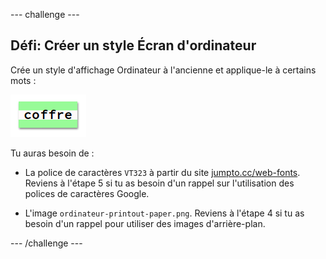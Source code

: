 --- challenge ---

## Défi: Créer un style Écran d'ordinateur

Crée un style d'affichage Ordinateur à l'ancienne et applique-le à certains mots :

![capture d'écran](images/letter-fonts-printout.png)

Tu auras besoin de :

+ La police de caractères `VT323` à partir du site <a href="http://jumpto.cc/web-fonts" target="_blank">jumpto.cc/web-fonts</a>. Reviens à l'étape 5 si tu as besoin d'un rappel sur l'utilisation des polices de caractères Google.

+ L'image `ordinateur-printout-paper.png`. Reviens à l'étape 4 si tu as besoin d'un rappel pour utiliser des images d'arrière-plan.

--- /challenge ---